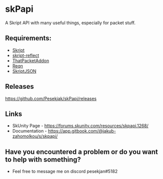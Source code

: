 # skPapi
A Skript API with many useful things, especially for packet stuff.

## Requirements:
* [Skript](https://github.com/SkriptLang/Skript/releases)
* [skript-reflect](https://forums.skunity.com/resources/skript-reflect.1146/)
* [ThatPacketAddon](https://forums.skunity.com/resources/thatpacketaddon.847/)
* [Reqn](https://forums.skunity.com/resources/reqn.95/)
* [SkriptJSON](https://forums.skunity.com/resources/skript-json.151/)

## Releases
https://github.com/Pesekjak/skPapi/releases

## Links
* SkUnity Page - https://forums.skunity.com/resources/skpapi.1268/
* Documentation - https://app.gitbook.com/@jakub-zahomolkou/s/skpapi/

## Have you encountered a problem or do you want to help with something?
* Feel free to message me on discord pesekjan#5182
